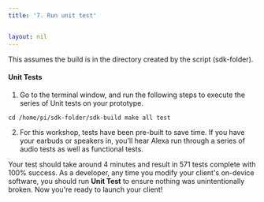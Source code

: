 ```yaml
---
title: '7. Run unit test'


layout: nil
---
```

This assumes the build is in the directory created by the script (sdk-folder).



#### Unit Tests

1. Go to the terminal window, and run the following steps to execute the series of Unit tests on your prototype.

`cd /home/pi/sdk-folder/sdk-build
make all test
`

2. For this workshop, tests have been pre-built to save time.  If you have your earbuds or speakers in, you'll hear Alexa run through a series of audio tests as well as functional tests.

Your test should take around 4 minutes and result in 571 tests complete with 100% success.  As a developer, any time you modify your client's on-device software, you should run **Unit Test** to ensure nothing was unintentionally broken.  Now you're ready to launch your client!

